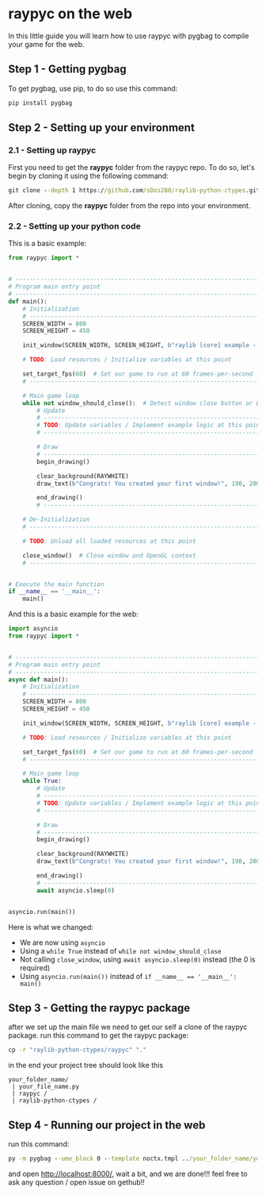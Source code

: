 # raypyc on the web

In this little guide you will learn how to use raypyc with pygbag to compile your game for the web.

## Step 1 - Getting pygbag

To get pygbag, use pip, to do so use this command:

```cmd
pip install pygbag
```

## Step 2 - Setting up your environment

### 2.1 - Setting up raypyc

First you need to get the **raypyc** folder from the raypyc repo. To do so, let's begin by cloning it using the
following command:

```cmd
git clone --depth 1 https://github.com/sDos280/raylib-python-ctypes.git
```

After cloning, copy the **raypyc** folder from the repo into your environment.

### 2.2 - Setting up your python code

This is a basic example:

```py
from raypyc import *


# ------------------------------------------------------------------------------------
# Program main entry point
# ------------------------------------------------------------------------------------
def main():
    # Initialization
    # ------------------------------------------------------------------------------------
    SCREEN_WIDTH = 800
    SCREEN_HEIGHT = 450

    init_window(SCREEN_WIDTH, SCREEN_HEIGHT, b"raylib [core] example - basic window")

    # TODO: Load resources / Initialize variables at this point

    set_target_fps(60)  # Set our game to run at 60 frames-per-second
    # ------------------------------------------------------------------------------------

    # Main game loop
    while not window_should_close():  # Detect window close button or ESC key
        # Update
        # ----------------------------------------------------------------------------------
        # TODO: Update variables / Implement example logic at this point
        # ----------------------------------------------------------------------------------

        # Draw
        # ----------------------------------------------------------------------------------
        begin_drawing()

        clear_background(RAYWHITE)
        draw_text(b"Congrats! You created your first window!", 190, 200, 20, LIGHTGRAY)

        end_drawing()
        # ----------------------------------------------------------------------------------

    # De-Initialization
    # ----------------------------------------------------------------------------------

    # TODO: Unload all loaded resources at this point

    close_window()  # Close window and OpenGL context
    # ----------------------------------------------------------------------------------


# Execute the main function
if __name__ == '__main__':
    main()
```

And this is a basic example for the web:

```py
import asyncio
from raypyc import *


# ------------------------------------------------------------------------------------
# Program main entry point
# ------------------------------------------------------------------------------------
async def main():
    # Initialization
    # ------------------------------------------------------------------------------------
    SCREEN_WIDTH = 800
    SCREEN_HEIGHT = 450

    init_window(SCREEN_WIDTH, SCREEN_HEIGHT, b"raylib [core] example - basic window")

    # TODO: Load resources / Initialize variables at this point

    set_target_fps(60)  # Set our game to run at 60 frames-per-second
    # ------------------------------------------------------------------------------------

    # Main game loop
    while True:
        # Update
        # ----------------------------------------------------------------------------------
        # TODO: Update variables / Implement example logic at this point
        # ----------------------------------------------------------------------------------

        # Draw
        # ----------------------------------------------------------------------------------
        begin_drawing()

        clear_background(RAYWHITE)
        draw_text(b"Congrats! You created your first window!", 190, 200, 20, LIGHTGRAY)

        end_drawing()
        # ----------------------------------------------------------------------------------
        await asyncio.sleep(0)


asyncio.run(main())
```

Here is what we changed:

- We are now using `asyncio`
- Using a `while True` instead of `while not window_should_close`
- Not calling `close_window`, using `await asyncio.sleep(0)` instead (the 0 is required)
- Using `asyncio.run(main())` instead of `if __name__ == '__main__': main()`

## Step 3 - Getting the raypyc package

after we set up the main file we need to get our self a clone of the raypyc package.
run this command to get the raypyc package:

```cmd
cp -r "raylib-python-ctypes/raypyc" "."
```

in the end your project tree should look like this

```
your_folder_name/
 | your_file_name.py
 | raypyc /
 | raylib-python-ctypes /
```

## Step 4 - Running our project in the web

run this command:

```cmd
py -m pygbag --ume_block 0 --template noctx.tmpl ../your_folder_name/your_file_name.py
```

and open [http://localhost:8000/](http://localhost:8000/), wait a bit, and we are done!!!
feel free to ask any question / open issue on gethub!!
